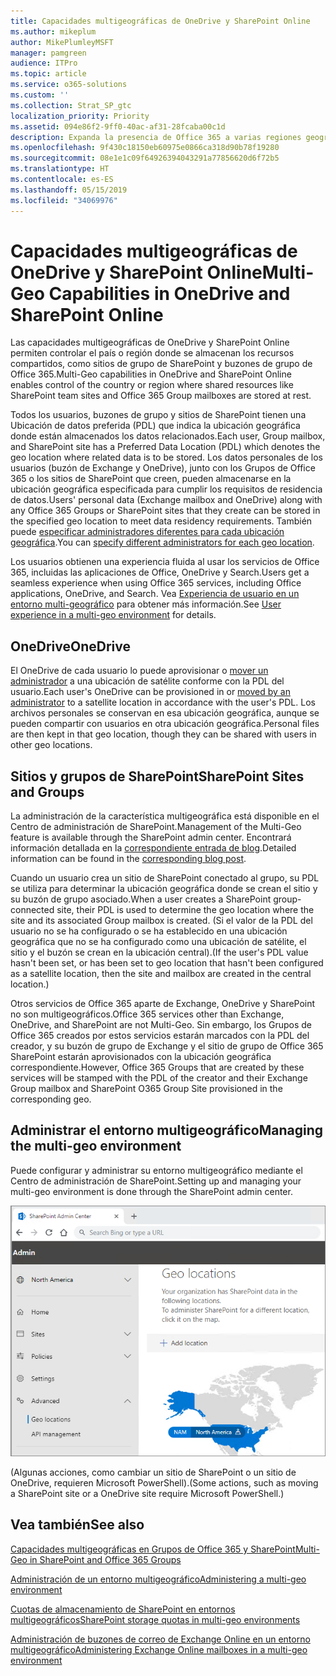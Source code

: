 ```yaml
---
title: Capacidades multigeográficas de OneDrive y SharePoint Online
ms.author: mikeplum
author: MikePlumleyMSFT
manager: pamgreen
audience: ITPro
ms.topic: article
ms.service: o365-solutions
ms.custom: ''
ms.collection: Strat_SP_gtc
localization_priority: Priority
ms.assetid: 094e86f2-9ff0-40ac-af31-28fcaba00c1d
description: Expanda la presencia de Office 365 a varias regiones geográficas con las capacidades multigeográficas de OneDrive Online.
ms.openlocfilehash: 9f430c18150eb60975e0866ca318d90b78f19280
ms.sourcegitcommit: 08e1e1c09f64926394043291a77856620d6f72b5
ms.translationtype: HT
ms.contentlocale: es-ES
ms.lasthandoff: 05/15/2019
ms.locfileid: "34069976"
---
```

# <a name="multi-geo-capabilities-in-onedrive-and-sharepoint-online"></a><span data-ttu-id="0af59-103">Capacidades multigeográficas de OneDrive y SharePoint Online</span><span class="sxs-lookup"><span data-stu-id="0af59-103">Multi-Geo Capabilities in OneDrive and SharePoint Online</span></span>

<span data-ttu-id="0af59-104">Las capacidades multigeográficas de OneDrive y SharePoint Online permiten controlar el país o región donde se almacenan los recursos compartidos, como sitios de grupo de SharePoint y buzones de grupo de Office 365.</span><span class="sxs-lookup"><span data-stu-id="0af59-104">Multi-Geo capabilities in OneDrive and SharePoint Online enables control of the country or region where shared resources like SharePoint team sites and Office 365 Group mailboxes are stored at rest.</span></span>

<span data-ttu-id="0af59-105">Todos los usuarios, buzones de grupo y sitios de SharePoint tienen una Ubicación de datos preferida (PDL) que indica la ubicación geográfica donde están almacenados los datos relacionados.</span><span class="sxs-lookup"><span data-stu-id="0af59-105">Each user, Group mailbox, and SharePoint site has a Preferred Data Location (PDL) which denotes the geo location where related data is to be stored.</span></span> <span data-ttu-id="0af59-106">Los datos personales de los usuarios (buzón de Exchange y OneDrive), junto con los Grupos de Office 365 o los sitios de SharePoint que creen, pueden almacenarse en la ubicación geográfica especificada para cumplir los requisitos de residencia de datos.</span><span class="sxs-lookup"><span data-stu-id="0af59-106">Users' personal data (Exchange mailbox and OneDrive) along with any Office 365 Groups or SharePoint sites that they create can be stored in the specified geo location to meet data residency requirements.</span></span> <span data-ttu-id="0af59-107">También puede [especificar administradores diferentes para cada ubicación geográfica](add-a-sharepoint-geo-admin.md).</span><span class="sxs-lookup"><span data-stu-id="0af59-107">You can [specify different administrators for each geo location](add-a-sharepoint-geo-admin.md).</span></span>

<span data-ttu-id="0af59-108">Los usuarios obtienen una experiencia fluida al usar los servicios de Office 365, incluidas las aplicaciones de Office, OneDrive y Search.</span><span class="sxs-lookup"><span data-stu-id="0af59-108">Users get a seamless experience when using Office 365 services, including Office applications, OneDrive, and Search.</span></span> <span data-ttu-id="0af59-109">Vea [Experiencia de usuario en un entorno multi-geográfico](multi-geo-user-experience.md) para obtener más información.</span><span class="sxs-lookup"><span data-stu-id="0af59-109">See [User experience in a multi-geo environment](multi-geo-user-experience.md) for details.</span></span>

## <a name="onedrive"></a><span data-ttu-id="0af59-110">OneDrive</span><span class="sxs-lookup"><span data-stu-id="0af59-110">OneDrive</span></span>

<span data-ttu-id="0af59-111">El OneDrive de cada usuario lo puede aprovisionar o [mover un administrador](move-onedrive-between-geo-locations.md) a una ubicación de satélite conforme con la PDL del usuario.</span><span class="sxs-lookup"><span data-stu-id="0af59-111">Each user's OneDrive can be provisioned in or [moved by an administrator](move-onedrive-between-geo-locations.md) to a satellite location in accordance with the user's PDL.</span></span> <span data-ttu-id="0af59-112">Los archivos personales se conservan en esa ubicación geográfica, aunque se pueden compartir con usuarios en otra ubicación geográfica.</span><span class="sxs-lookup"><span data-stu-id="0af59-112">Personal files are then kept in that geo location, though they can be shared with users in other geo locations.</span></span>

## <a name="sharepoint-sites-and-groups"></a><span data-ttu-id="0af59-113">Sitios y grupos de SharePoint</span><span class="sxs-lookup"><span data-stu-id="0af59-113">SharePoint Sites and Groups</span></span>

<span data-ttu-id="0af59-114">La administración de la característica multigeográfica está disponible en el Centro de administración de SharePoint.</span><span class="sxs-lookup"><span data-stu-id="0af59-114">Management of the Multi-Geo feature is available through the SharePoint admin center.</span></span> <span data-ttu-id="0af59-115">Encontrará información detallada en la [correspondiente entrada de blog](https://techcommunity.microsoft.com/t5/Office-365-Blog/Now-available-Multi-Geo-in-SharePoint-and-Office-365-Groups/ba-p/263302).</span><span class="sxs-lookup"><span data-stu-id="0af59-115">Detailed information can be found in the [corresponding blog post](https://techcommunity.microsoft.com/t5/Office-365-Blog/Now-available-Multi-Geo-in-SharePoint-and-Office-365-Groups/ba-p/263302).</span></span>

<span data-ttu-id="0af59-116">Cuando un usuario crea un sitio de SharePoint conectado al grupo, su PDL se utiliza para determinar la ubicación geográfica donde se crean el sitio y su buzón de grupo asociado.</span><span class="sxs-lookup"><span data-stu-id="0af59-116">When a user creates a SharePoint group-connected site, their PDL is used to determine the geo location where the site and its associated Group mailbox is created.</span></span> <span data-ttu-id="0af59-117">(Si el valor de la PDL del usuario no se ha configurado o se ha establecido en una ubicación geográfica que no se ha configurado como una ubicación de satélite, el sitio y el buzón se crean en la ubicación central).</span><span class="sxs-lookup"><span data-stu-id="0af59-117">(If the user's PDL value hasn't been set, or has been set to geo location that hasn't been configured as a satellite location, then the site and mailbox are created in the central location.)</span></span>

<span data-ttu-id="0af59-118">Otros servicios de Office 365 aparte de Exchange, OneDrive y SharePoint no son multigeográficos.</span><span class="sxs-lookup"><span data-stu-id="0af59-118">Office 365 services other than Exchange, OneDrive, and SharePoint are not Multi-Geo.</span></span> <span data-ttu-id="0af59-119">Sin embargo, los Grupos de Office 365 creados por estos servicios estarán marcados con la PDL del creador, y su buzón de grupo de Exchange y el sitio de grupo de Office 365 SharePoint estarán aprovisionados con la ubicación geográfica correspondiente.</span><span class="sxs-lookup"><span data-stu-id="0af59-119">However, Office 365 Groups that are created by these services will be stamped with the PDL of the creator and their Exchange Group mailbox and SharePoint O365 Group Site provisioned in the corresponding geo.</span></span> 

## <a name="managing-the-multi-geo-environment"></a><span data-ttu-id="0af59-120">Administrar el entorno multigeográfico</span><span class="sxs-lookup"><span data-stu-id="0af59-120">Managing the multi-geo environment</span></span>

<span data-ttu-id="0af59-121">Puede configurar y administrar su entorno multigeográfico mediante el Centro de administración de SharePoint.</span><span class="sxs-lookup"><span data-stu-id="0af59-121">Setting up and managing your multi-geo environment is done through the SharePoint admin center.</span></span> 

![Captura de pantalla de la página de ubicaciones geográficas en el Centro de administración de SharePoint](media/sharepoint-multi-geo-admin-center.png)

<span data-ttu-id="0af59-123">(Algunas acciones, como cambiar un sitio de SharePoint o un sitio de OneDrive, requieren Microsoft PowerShell).</span><span class="sxs-lookup"><span data-stu-id="0af59-123">(Some actions, such as moving a SharePoint site or a OneDrive site require Microsoft PowerShell.)</span></span>

## <a name="see-also"></a><span data-ttu-id="0af59-124">Vea también</span><span class="sxs-lookup"><span data-stu-id="0af59-124">See also</span></span>

[<span data-ttu-id="0af59-125">Capacidades multigeográficas en Grupos de Office 365 y SharePoint</span><span class="sxs-lookup"><span data-stu-id="0af59-125">Multi-Geo in SharePoint and Office 365 Groups</span></span>](https://techcommunity.microsoft.com/t5/Office-365-Blog/Now-available-Multi-Geo-in-SharePoint-and-Office-365-Groups/ba-p/263302)

[<span data-ttu-id="0af59-126">Administración de un entorno multigeográfico</span><span class="sxs-lookup"><span data-stu-id="0af59-126">Administering a multi-geo environment</span></span>](administering-a-multi-geo-environment.md)

[<span data-ttu-id="0af59-127">Cuotas de almacenamiento de SharePoint en entornos multigeográficos</span><span class="sxs-lookup"><span data-stu-id="0af59-127">SharePoint storage quotas in multi-geo environments</span></span>](sharepoint-multi-geo-storage-quota.md)

[<span data-ttu-id="0af59-128">Administración de buzones de correo de Exchange Online en un entorno multigeográfico</span><span class="sxs-lookup"><span data-stu-id="0af59-128">Administering Exchange Online mailboxes in a multi-geo environment</span></span>](administering-exchange-online-multi-geo.md)
